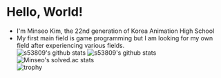 # Hello, World!

* I'm Minseo Kim, the 22nd generation of Korea Animation High School
* My first main field is game programming but I am looking for my own field after experiencing various fields.   
![s53809's github stats](https://github-readme-stats.vercel.app/api?username=s53809&show_icons=true)
![s53809's github stats](https://github-readme-stats.vercel.app/api/top-langs/?username=s53809&show_icons=true&hide_border=true&title_color=004386&icon_color=004386&layout=compact)   
![Minseo's solved.ac stats](https://github-readme-solvedac.hyp3rflow.vercel.app/api/?handle=s53809)   
![trophy](https://github-profile-trophy.vercel.app/?username=s53809)   
